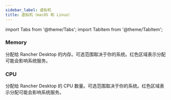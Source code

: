 ```yaml
---
sidebar_label: 虚拟机
title: 虚拟机（macOS 和 Linux）
---
```


import Tabs from '@theme/Tabs';
import TabItem from '@theme/TabItem';

### Memory

分配给 Rancher Desktop 的内存。可选范围取决于你的系统。红色区域表示分配可能会影响系统服务。

### CPU

分配给 Rancher Desktop 的 CPU 数量。可选范围取决于你的系统。红色区域表示分配可能会影响系统服务。

